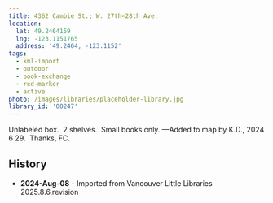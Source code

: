 ```yaml
---
title: 4362 Cambie St.; W. 27th—28th Ave.
location:
  lat: 49.2464159
  lng: -123.1151765
  address: '49.2464, -123.1152'
tags:
  - kml-import
  - outdoor
  - book-exchange
  - red-marker
  - active
photo: /images/libraries/placeholder-library.jpg
library_id: '00247'
---
```

Unlabeled box.  2 shelves.  Small books only.
—Added to map by K.D., 2024 6 29.  Thanks, FC.

## History
- **2024-Aug-08** - Imported from Vancouver Little Libraries 2025.8.6.revision
